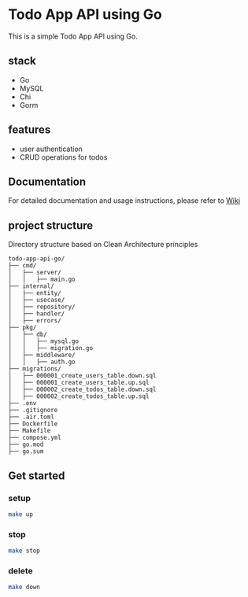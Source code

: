 # Todo App API using Go

This is a simple Todo App API using Go.

## stack

- Go
- MySQL
- Chi
- Gorm

## features

- user authentication
- CRUD operations for todos

## Documentation

For detailed documentation and usage instructions, please refer to [Wiki](https://github.com/kei3dev/todo-app-api-go/wiki)

## project structure

Directory structure based on Clean Architecture principles

```
todo-app-api-go/
├── cmd/
│   ├── server/
│   │   ├── main.go
├── internal/
│   ├── entity/
│   ├── usecase/
│   ├── repository/
│   ├── handler/
│   ├── errors/
├── pkg/
│   ├── db/
│   │   ├── mysql.go
│   │   ├── migration.go
│   ├── middleware/
│   │   ├── auth.go
├── migrations/
│   ├── 000001_create_users_table.down.sql
│   ├── 000001_create_users_table.up.sql
│   ├── 000002_create_todos_table.down.sql
│   ├── 000002_create_todos_table.up.sql
├── .env
├── .gitignore
├── .air.toml
├── Dockerfile
├── Makefile
├── compose.yml
├── go.mod
├── go.sum
```

## Get started

### setup

```bash
make up
```

### stop

```bash
make stop
```

### delete

```bash
make down
```
